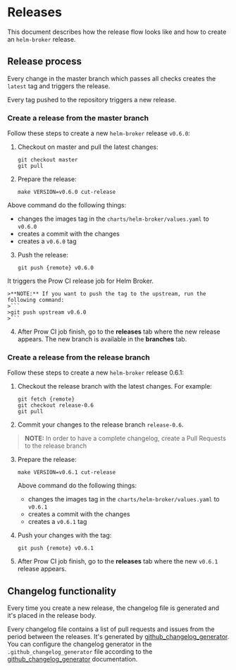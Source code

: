 # Releases

This document describes how the release flow looks like and how to create an `helm-broker` release.

## Release process

Every change in the master branch which passes all checks creates the `latest` tag and triggers the release.

Every tag pushed to the repository triggers a new release.

### Create a release from the master branch

Follow these steps to create a new `helm-broker` release `v0.6.0`:

1. Checkout on master and pull the latest changes:

    ```
    git checkout master
    git pull
    ```
2. Prepare the release:

    ```
    make VERSION=v0.6.0 cut-release
    ```
Above command do the following things:
  - changes the images tag in the `charts/helm-broker/values.yaml` to `v0.6.0`
  - creates a commit with the changes
  - creates a `v0.6.0` tag

3. Push the release:

    ```
    git push {remote} v0.6.0
    ```

It triggers the Prow CI release job for Helm Broker.

    >**NOTE:** If you want to push the tag to the upstream, run the following command:
    >```
    >git push upstream v0.6.0
    >```

4. After Prow CI job finish, go to the **releases** tab where the new release appears. The new branch is available in the **branches** tab.


### Create a release from the release branch

Follow these steps to create a new `helm-broker` release 0.6.1:

1. Checkout the release branch with the latest changes. For example:

    ```
    git fetch {remote}
    git checkout release-0.6
    git pull
    ```

2. Commit your changes to the release branch `release-0.6`.
>**NOTE:** In order to have a complete changelog, create a Pull Requests to the release branch

3. Prepare the release:

    ```
    make VERSION=v0.6.1 cut-release
    ```
    Above command do the following things:
      - changes the images tag in the `charts/helm-broker/values.yaml` to `v0.6.1`
      - creates a commit with the changes
      - creates a `v0.6.1` tag 

4. Push your changes with the tag:

    ```
    git push {remote} v0.6.1
    ```

5. After Prow CI job finish, go to the **releases** tab where the new `v0.6.1` release appears.


## Changelog functionality

Every time you create a new release, the changelog file is generated and it's placed in the release body.

Every changelog file contains a list of pull requests and issues from the period between the releases. It's generated by [github_changelog_generator](https://github.com/skywinder/Github-Changelog-Generator).
You can configure the changelog generator in the `.github_changelog_generator` file according to the [github_changelog_generator](https://github.com/github-changelog-generator/github-changelog-generator#params-file) documentation.
